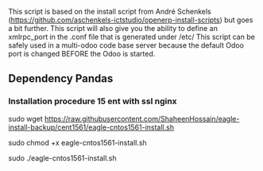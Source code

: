 This script is based on the install script from André Schenkels (https://github.com/aschenkels-ictstudio/openerp-install-scripts)
but goes a bit further. This script will also give you the ability to define an xmlrpc_port in the .conf file that is generated under /etc/
This script can be safely used in a multi-odoo code base server because the default Odoo port is changed BEFORE the Odoo is started.


<h2>Dependency Pandas </h2>

<h3>Installation procedure 15 ent with ssl nginx</h3>


sudo wget https://raw.githubusercontent.com/ShaheenHossain/eagle-install-backup/cent1561/eagle-cntos1561-install.sh

sudo chmod +x eagle-cntos1561-install.sh

sudo ./eagle-cntos1561-install.sh



